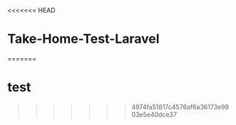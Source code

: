 <<<<<<< HEAD
# Take-Home-Test-Laravel
=======
# test
>>>>>>> 4974fa51817c4576af6a36173e9903e5e40dce37

